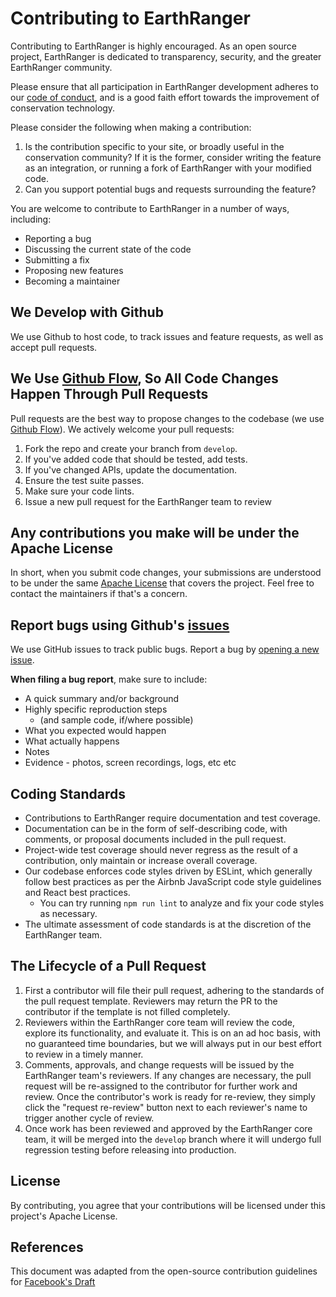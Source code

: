 # Contributing to EarthRanger
Contributing to EarthRanger is highly encouraged. As an open source project, EarthRanger is dedicated to transparency, security, and the greater EarthRanger community.

Please ensure that all participation in EarthRanger development adheres to our [code of conduct](CODE_OF_CONDUCT_LINK_HERE), and is a good faith effort towards the improvement of conservation technology.

Please consider the following when making a contribution:

1. Is the contribution specific to your site, or broadly useful in the conservation community? If it is the former, consider writing the feature as an integration, or running a fork of EarthRanger with your modified code.
2. Can you support potential bugs and requests surrounding the feature?

You are welcome to contribute to EarthRanger in a number of ways, including:
- Reporting a bug
- Discussing the current state of the code
- Submitting a fix
- Proposing new features
- Becoming a maintainer

## We Develop with Github
We use Github to host code, to track issues and feature requests, as well as accept pull requests.

## We Use [Github Flow](https://docs.github.com/en/get-started/quickstart/github-flow), So All Code Changes Happen Through Pull Requests
Pull requests are the best way to propose changes to the codebase (we use [Github Flow](https://guides.github.com/introduction/flow/index.html)). We actively welcome your pull requests:

1. Fork the repo and create your branch from `develop`.
2. If you've added code that should be tested, add tests.
3. If you've changed APIs, update the documentation.
4. Ensure the test suite passes.
5. Make sure your code lints.
6. Issue a new pull request for the EarthRanger team to review

## Any contributions you make will be under the Apache License
In short, when you submit code changes, your submissions are understood to be under the same [Apache License](LINK_TO_LICENSE_FILE_HERE) that covers the project. Feel free to contact the maintainers if that's a concern.

## Report bugs using Github's [issues](https://github.com/briandk/transcriptase-atom/issues)
We use GitHub issues to track public bugs. Report a bug by [opening a new issue](https://github.com/PADAS/das-web-react/issues/new/choose).

**When filing a bug report**, make sure to include:
- A quick summary and/or background
- Highly specific reproduction steps
  - (and sample code, if/where possible)
- What you expected would happen
- What actually happens
- Notes
- Evidence - photos, screen recordings, logs, etc etc


## Coding Standards
* Contributions to EarthRanger require documentation and test coverage.
* Documentation can be in the form of self-describing code, with comments, or proposal documents included in the pull request.
* Project-wide test coverage should never regress as the result of a contribution, only maintain or increase overall coverage.
* Our codebase enforces code styles driven by ESLint, which generally follow best practices as per the Airbnb JavaScript code style guidelines and React best practices.
  * You can try running `npm run lint` to analyze and fix your code styles as necessary.
* The ultimate assessment of code standards is at the discretion of the EarthRanger team.


## The Lifecycle of a Pull Request
1. First a contributor will file their pull request, adhering to the standards of the pull request template. Reviewers may return the PR to the contributor if the template is not filled completely.
2. Reviewers within the EarthRanger core team will review the code, explore its functionality, and evaluate it. This is on an ad hoc basis, with no guaranteed time boundaries, but we will always put in our best effort to review in a timely manner.
3. Comments, approvals, and change requests will be issued by the EarthRanger team's reviewers. If any changes are necessary, the pull request will be re-assigned to the contributor for further work and review. Once the contributor's work is ready for re-review, they simply click the "request re-review" button next to each reviewer's name to trigger another cycle of review.
4. Once work has been reviewed and approved by the EarthRanger core team, it will be merged into the `develop` branch where it will undergo full regression testing before releasing into production.

## License
By contributing, you agree that your contributions will be licensed under this project's Apache License.

## References
This document was adapted from the open-source contribution guidelines for [Facebook's Draft](https://github.com/facebook/draft-js/blob/a9316a723f9e918afde44dea68b5f9f39b7d9b00/CONTRIBUTING.md)
